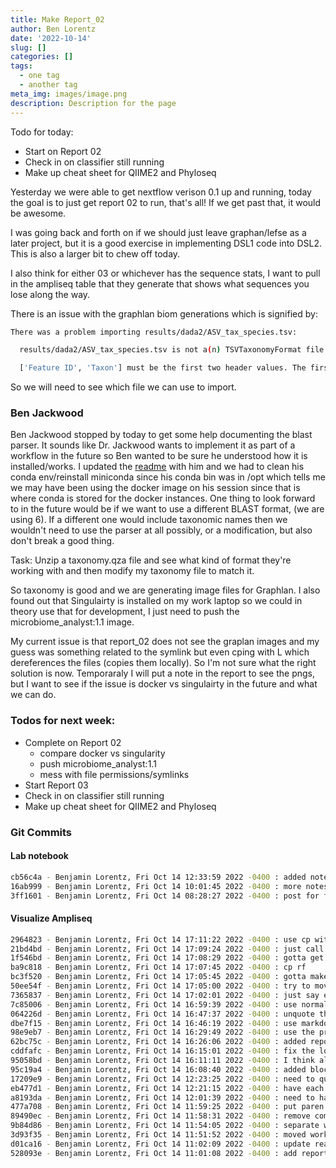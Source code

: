 ```yaml
---
title: Make Report_02
author: Ben Lorentz
date: '2022-10-14'
slug: []
categories: []
tags:
  - one tag
  - another tag
meta_img: images/image.png
description: Description for the page
---
```


Todo for today:

- Start on Report 02
- Check in on classifier still running
- Make up cheat sheet for QIIME2 and Phyloseq

Yesterday we were able to get nextflow verison 0.1 up and running, today the goal is to just get report 02 to run, that's all! If we get past that, it would be awesome.

I was going back and forth on if we should just leave graphan/lefse as a later project, but it is a good exercise in implementing DSL1 code into DSL2. This is also a larger bit to chew off today. 

I also think for either 03 or whichever has the sequence stats, I want to pull in the ampliseq table that they generate that shows what sequences you lose along the way. 

There is an issue with the graphlan biom generations which is signified by:
```bash
There was a problem importing results/dada2/ASV_tax_species.tsv:

  results/dada2/ASV_tax_species.tsv is not a(n) TSVTaxonomyFormat file:

  ['Feature ID', 'Taxon'] must be the first two header values. The first two header values provided are: ['ASV_ID', 'Domain'] (on line 1).
```

So we will need to see which file we can use to import.

### Ben Jackwood 

Ben Jackwood stopped by today to get some help documenting the blast parser. It sounds like Dr. Jackwood wants to implement it as part of a workflow in the future so Ben wanted to be sure he understood how it is installed/works. I updated the [readme](https://github.com/lorentzben/jackwood_blast_parser/blob/main/README.md) with him and we had to clean his conda env/reinstall miniconda since his conda bin was in /opt which tells me we may have been using the docker image on his session since that is where conda is stored for the docker instances. One thing to look forward to in the future would be if we want to use a different BLAST format, (we are using 6). If a different one would include taxonomic names then we wouldn't need to use the parser at all possibly, or a modification, but also don't break a good thing.

Task: Unzip a taxonomy.qza file and see what kind of format they're working with and then modify my taxonomy file to match it. 

So taxonomy is good and we are generating image files for Graphlan. I also found out that Singulairty is installed on my work laptop so we could in theory use that for development, I just need to push the microbiome_analyst:1.1 image.

My current issue is that report_02 does not see the graplan images and my guess was something related to the symlink but even cping with L which dereferences the files (copies them locally). So I'm not sure what the right solution is now. Temporaraly I will put a note in the report to see the pngs, but I want to see if the issue is docker vs singulairty in the future and what we can do. 

### Todos for next week: 
- Complete on Report 02
  - compare docker vs singularity 
  - push microbiome_analyst:1.1
  - mess with file permissions/symlinks 
- Start Report 03
- Check in on classifier still running
- Make up cheat sheet for QIIME2 and Phyloseq

### Git Commits 

#### Lab notebook

```bash
cb56c4a - Benjamin Lorentz, Fri Oct 14 12:33:59 2022 -0400 : added notes for graphalan biom file formatting
16ab999 - Benjamin Lorentz, Fri Oct 14 10:01:45 2022 -0400 : more notes for friday morning
3ff1601 - Benjamin Lorentz, Fri Oct 14 08:28:27 2022 -0400 : post for friday
```

#### Visualize Ampliseq

```bash
2964823 - Benjamin Lorentz, Fri Oct 14 17:11:22 2022 -0400 : use cp with the dereferecne
21bd4bd - Benjamin Lorentz, Fri Oct 14 17:09:24 2022 -0400 : just call it phy_trees
1f546bd - Benjamin Lorentz, Fri Oct 14 17:08:29 2022 -0400 : gotta get my stars right
ba9c818 - Benjamin Lorentz, Fri Oct 14 17:07:45 2022 -0400 : cp rf
bc3f520 - Benjamin Lorentz, Fri Oct 14 17:05:45 2022 -0400 : gotta make a dir
50ee54f - Benjamin Lorentz, Fri Oct 14 17:05:00 2022 -0400 : try to move files locally before knit
7365837 - Benjamin Lorentz, Fri Oct 14 17:02:01 2022 -0400 : just say error = False
7c85006 - Benjamin Lorentz, Fri Oct 14 16:59:39 2022 -0400 : use normalize path to see if that helps
064226d - Benjamin Lorentz, Fri Oct 14 16:47:37 2022 -0400 : unquote the path
dbe7f15 - Benjamin Lorentz, Fri Oct 14 16:46:19 2022 -0400 : use markdown formatting as opposed to sorted
98e9eb7 - Benjamin Lorentz, Fri Oct 14 16:29:49 2022 -0400 : use the proper name for the report
62bc75c - Benjamin Lorentz, Fri Oct 14 16:26:06 2022 -0400 : added report channel
cddfafc - Benjamin Lorentz, Fri Oct 14 16:15:01 2022 -0400 : fix the lorentzb/lorentzb
95058bd - Benjamin Lorentz, Fri Oct 14 16:11:11 2022 -0400 : I think all the channels are connected correctly
95c19a4 - Benjamin Lorentz, Fri Oct 14 16:08:40 2022 -0400 : added block to format taxonomy file
17209e9 - Benjamin Lorentz, Fri Oct 14 12:23:25 2022 -0400 : need to quote out the qza generation files
eb477d1 - Benjamin Lorentz, Fri Oct 14 12:21:15 2022 -0400 : have each step check for docker or singularity image
a8193da - Benjamin Lorentz, Fri Oct 14 12:01:39 2022 -0400 : need to have enough inputs for generate biom graphlan
477a708 - Benjamin Lorentz, Fri Oct 14 11:59:25 2022 -0400 : put paren around outputs
89490ec - Benjamin Lorentz, Fri Oct 14 11:58:31 2022 -0400 : remove comma in generate biom for graphlan that was not nessecary
9b84d86 - Benjamin Lorentz, Fri Oct 14 11:54:05 2022 -0400 : separate workflow and bracket
3d93f35 - Benjamin Lorentz, Fri Oct 14 11:51:52 2022 -0400 : moved workflow to bottom
d01ca16 - Benjamin Lorentz, Fri Oct 14 11:02:09 2022 -0400 : update readme
528093e - Benjamin Lorentz, Fri Oct 14 11:01:08 2022 -0400 : add report 02 files, and two chunks to generate graphlan phylogenetic trees
```
